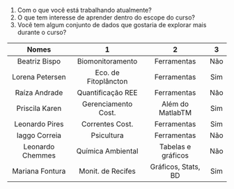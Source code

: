 1. Com o que você está trabalhando atualmente?
2. O que tem interesse de aprender dentro do escope do curso?
3. Você tem algum conjunto de dados que gostaria de explorar mais durante o
   curso?



| Nomes            | 1                    | 2                   | 3   |
|:----------------:|:--------------------:|:-------------------:|:---:|
| Beatriz Bispo    | Biomonitoramento     | Ferramentas         | Não |
| Lorena Petersen  | Eco. de Fitoplâncton | Ferramentas         | Sim |
| Raíza Andrade    | Quantificação REE    | Ferramentas         | Não |
| Priscila Karen   | Gerenciamento Cost.  | Além do MatlabTM    | Sim |
| Leonardo Pires   | Correntes Cost.      | Ferramentas         | Sim |
| Iaggo  Correia   | Psicultura           | Ferramentas         | Não |
| Leonardo Chemmes | Química Ambiental    | Tabelas e gráficos  | Não |
| Mariana Fontura  | Monit. de Recifes    | Gráficos, Stats, BD | Sim |
